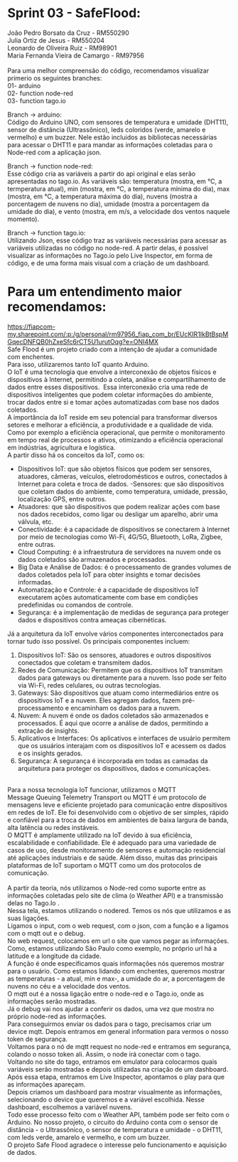# Sprint 03 - SafeFlood:
João Pedro Borsato da Cruz - RM550290 <br>
Julia Ortiz de Jesus - RM550204 <br> 
Leonardo de Oliveira Ruiz - RM98901 <br>
Maria Fernanda Vieira de Camargo - RM97956 <br>
<br>
Para uma melhor compreensão do código, recomendamos visualizar primerio os seguintes branches: <br>
01- arduino <br>
02- function node-red <br>
03- function tago.io

Branch -> arduino: <br>
Código do Arduino UNO, com sensores de temperatura e umidade (DHT11), sensor de distância (Ultrassônico), leds coloridos (verde, amarelo e vermelho) e um buzzer. Nele estão incluidos as bibliotecas necessárias para acessar o DHT11 e para mandar as informações coletadas para o Node-red com a aplicação json.

Branch -> function node-red: <br>
Esse código cria as variáveis a partir do api original e elas serão apresentadas no tago.io. As variáveis são: temperatura (mostra, em °C, a termperatura atual), min (mostra, em °C, a temperatura mínima do dia), max (mostra, em °C, a temperatura máxima do dia), nuvens (mostra a porcentagem de nuvens no dia), umidade (mostra a porcentagem da umidade do dia), e vento (mostra, em m/s, a velocidade dos ventos naquele momento).

Branch -> function tago.io: <br>
Utilizando Json, esse código traz as variáveis necessárias para acessar as variáveis utilizadas no código no node-red. A partir delas, é possível visualizar as informações no Tago.io pelo Live Inspector, em forma de código, e de uma forma mais visual com a  criação de um dashboard.

# Para um entendimento maior recomendamos: <br>
  https://fiapcom-my.sharepoint.com/:p:/g/personal/rm97956_fiap_com_br/EUcKIR1IkBtBspMGqecDNFQB0hZxeSfc6rCT5U1urutOqg?e=ONI4MX
<br>
  Safe Flood é um projeto criado com a intenção de ajudar a comunidade com enchentes. <br>
Para isso, utilizaremos tanto IoT quanto Arduino. <br>
O IoT é uma tecnologia que envolve a interconexão de objetos físicos e dispositivos à Internet, permitindo a coleta, análise e compartilhamento de dados entre esses dispositivos. ​
Essa interconexão cria uma rede de dispositivos inteligentes que podem coletar informações do ambiente, trocar dados entre si e tomar ações automatizadas com base nos dados coletados. ​<br>
A importância da IoT reside em seu potencial para transformar diversos setores e melhorar a eficiência, a produtividade e a qualidade de vida.​
Como por exemplo a eficiência operacional, que permite o monitoramento em tempo real de processos e ativos, otimizando a eficiência operacional em indústrias, agricultura e logística.
<br>
A partir disso há os conceitos da IoT, como os:
- Dispositivos IoT: que são objetos físicos que podem ser sensores, atuadores, câmeras, veículos, eletrodomésticos e outros, conectados à Internet para coleta e troca de dados. 
-Sensores: que são dispositivos que coletam dados do ambiente, como temperatura, umidade, pressão, localização GPS, entre outros. 
- Atuadores: que são dispositivos que podem realizar ações com base nos dados recebidos, como ligar ou desligar um aparelho, abrir uma válvula, etc.
- Conectividade: é a capacidade de dispositivos se conectarem à Internet por meio de tecnologias como Wi-Fi, 4G/5G, Bluetooth, LoRa, Zigbee, entre outras.
- Cloud Computing: é a infraestrutura de servidores na nuvem onde os dados coletados são armazenados e processados.
- Big Data e Análise de Dados: é o processamento de grandes volumes de dados coletados pela IoT para obter insights e tomar decisões informadas.
- Automatização e Controle: é a capacidade de dispositivos IoT executarem ações automaticamente com base em condições predefinidas ou comandos de controle.
- Segurança: é a implementação de medidas de segurança para proteger dados e dispositivos contra ameaças cibernéticas.

Já a arquitetura da IoT envolve vários componentes interconectados para tornar tudo isso possível. Os principais componentes incluem:
1. Dispositivos IoT: São os sensores, atuadores e outros dispositivos conectados que coletam e transmitem dados.
2. Redes de Comunicação: Permitem que os dispositivos IoT transmitam dados para gateways ou diretamente para a nuvem. Isso pode ser feito via Wi-Fi, redes celulares, ou outras tecnologias.
3. Gateways: São dispositivos que atuam como intermediários entre os dispositivos IoT e a nuvem. Eles agregam dados, fazem pré-processamento e encaminham os dados para a nuvem.
4. Nuvem: A nuvem é onde os dados coletados são armazenados e processados. É aqui que ocorre a análise de dados, permitindo a extração de insights.
5. Aplicativos e Interfaces: Os aplicativos e interfaces de usuário permitem que os usuários interajam com os dispositivos IoT e acessem os dados e os insights gerados.
6. Segurança: A segurança é incorporada em todas as camadas da arquitetura para proteger os dispositivos, dados e comunicações.
<br>
Para a nossa tecnologia IoT funcionar, utilizamos o MQTT
 <br>Message Queuing Telemetry Transport ou MQTT é um protocolo de mensagens leve e eficiente projetado para comunicação entre dispositivos em redes de IoT. Ele foi desenvolvido com o objetivo de ser simples, rápido e confiável para a troca de dados em ambientes de baixa largura de banda, alta latência ou redes instáveis.
 <br>
O MQTT é amplamente utilizado na IoT devido à sua eficiência, escalabilidade e confiabilidade. Ele é adequado para uma variedade de casos de uso, desde monitoramento de sensores e automação residencial até aplicações industriais e de saúde. Além disso, muitas das principais plataformas de IoT suportam o MQTT como um dos protocolos de comunicação.
<br> <br>
A partir da teoria, nós utilizamos o Node-red como suporte entre as informações coletadas pelo site de clima (o Weather API) e a transmissão delas no Tago.Io . <br>
Nessa tela, estamos utilizando o nodered. Temos os nós que utilizamos e as suas ligações.  <br>
Ligamos o input, com o web request, com o json, com a função e a ligamos com o mqtt out e o debug.  <br>
No web request, colocamos em url o site que vamos pegar as informações. Como, estamos utilizando São Paulo como exemplo, no próprio url há a latitude e a longitude da cidade.  <br>
A função é onde especificamos quais informações nós queremos mostrar para o usuário. Como estamos lidando com enchentes, queremos mostrar as temperaturas - a atual, min e max-, a umidade do ar, a porcentagem de nuvens no céu e a velocidade dos ventos.  <br>
O mqtt out é a nossa ligação entre o node-red e o Tago.io, onde as informações serão mostradas.  <br>
Já o debug vai nos ajudar a conferir os dados, uma vez que mostra no próprio node-red as informações.  <br>
Para conseguirmos enviar os dados para o tago, precisamos criar um device mqtt. Depois entramos em general information para vermos o nosso token de segurança.  <br>
Voltamos para o nó de mqtt request no node-red e entramos em segurança, colando o nosso token ali. Assim, o node irá conectar com o tago.  <br>
Voltando no site do tago, entramos em emulator para colocarmos quais variáveis serão mostradas e depois utilizadas na criação de um dashboard.  <br>
Após essa etapa, entramos em Live Inspector, apontamos o play para que as informações apareçam.  <br>
Depois criamos um dashboard para mostrar visualmente as informações, selecionando o device que queremos e a variável escolhida. Nesse dashboard, escolhemos a variável nuvens.  <br>
Todo esse processo feito com o Weather API, também pode ser feito com o Arduino. No nosso projeto, o circuito do Arduino conta com o sensor de distância - o Ultrassônico, o sensor de temperatura e umidade - o DHT11, com leds verde, amarelo  e vermelho, e com um buzzer.  <br> 
O projeto Safe Flood agradece o interesse pelo funcionamento e aquisição de dados.


